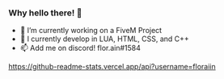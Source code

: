 ### Why hello there! 👋

- 🔭 I’m currently working on a FiveM Project
- 🌱 I currently develop in LUA, HTML, CSS, and C++
- 📫 Add me on discord! flor.ain#1584

https://github-readme-stats.vercel.app/api?username=floraiin

